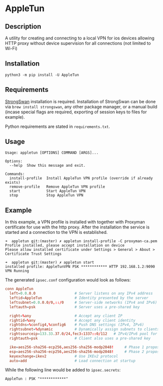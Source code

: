 # AppleTun

## Description

A utility for creating and connecting to a local VPN for ios devices allowing HTTP proxy without device supervision for all connections (not limited to Wi-Fi)

## Installation

```shell
python3 -m pip install -U AppleTun
```

## Requirements

[StrongSwan](https://github.com/strongswan/strongswan) installation is required.
Installation of StrongSwan can be done via `brew install strongswan`, any other package manager, or a manual build (incase special flags are required, exporting of session keys to files for example).

Python requirements are stated in `requirements.txt`.

## Usage

```none
Usage: appletun [OPTIONS] COMMAND [ARGS]...

Options:
  --help  Show this message and exit.

Commands:
  install-profile  Install AppleTun VPN profile (override if already exists)
  remove-profile   Remove AppleTun VPN profile
  start            Start AppleTun VPN
  stop             Stop AppleTun VPN
```

## Example

In this example, a VPN profile is installed with together with Proxyman certificate for use with the http proxy.
After the installation the service is started and a connection to the VPN is established.

```shell
➜  appletun git:(master) ✗ appletun install-profile -C proxyman-ca.pem
Profile installed, please accept installation on device
Please allow installed certificate under Settings > General > About > Certificate Trust Settings

➜  appletun git:(master) ✗ appletun start
installed profile: AppleTunVPN PSK ************ HTTP 192.168.1.2:9090
VPN Running
```

The generated `ipsec.conf` configuration would look as follows:

```conf
conn AppleTun
  left=0.0.0.0                  # Server listens on any IPv4 address
  leftid=AppleTun               # Identity presented by the server
  leftsubnet=0.0.0.0/0,::/0     # Server-side networks (IPv4 and IPv6)
  leftauth=psk                  # Server uses a pre-shared key

  right=%any                    # Accept any client IP
  rightid=%any                  # Accept any client identity
  rightdns=%config4,%config6    # Push DNS settings (IPv4, IPv6)
  rightsubnet=%dynamic          # Dynamically assign subnets to clients
  rightsourceip=133.33.37.0/24,fec3:1337::0/112   # IPv4/IPv6 pool for clients
  rightauth=psk                 # Client also uses a pre-shared key

  ike=aes256-sha256-ecp256,aes256-sha256-modp2048!     # Phase 1 proposals
  esp=aes256-sha256-ecp256,aes256-sha256-modp2048!     # Phase 2 proposals
  keyexchange=ikev2             # Use IKEv2 protocol
  auto=add                      # Load connection at startup
```

While the following line would be added to `ipsec.secrets`:

```none
AppleTun : PSK "************"
```
